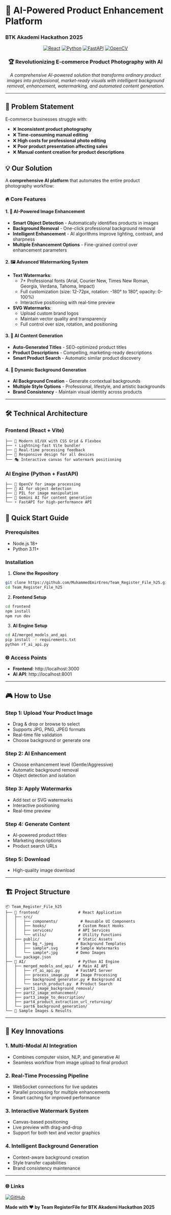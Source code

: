 # 🚀 AI-Powered Product Enhancement Platform
### BTK Akademi Hackathon 2025

<div align="center">

[![React](https://img.shields.io/badge/React-18.2.0-61DAFB?style=for-the-badge&logo=react)](https://reactjs.org/)
[![Python](https://img.shields.io/badge/Python-3.11-3776AB?style=for-the-badge&logo=python)](https://python.org)
[![FastAPI](https://img.shields.io/badge/FastAPI-Latest-009688?style=for-the-badge&logo=fastapi)](https://fastapi.tiangolo.com/)
[![OpenCV](https://img.shields.io/badge/OpenCV-4.8-5C3EE8?style=for-the-badge&logo=opencv)](https://opencv.org/)

### 🏆 Revolutionizing E-commerce Product Photography with AI

*A comprehensive AI-powered solution that transforms ordinary product images into professional, market-ready visuals with intelligent background removal, enhancement, watermarking, and automated content generation.*

</div>

---

## 🎯 Problem Statement

E-commerce businesses struggle with:
- ❌ **Inconsistent product photography**
- ❌ **Time-consuming manual editing**
- ❌ **High costs for professional photo editing**
- ❌ **Poor product presentation affecting sales**
- ❌ **Manual content creation for product descriptions**

## 💡 Our Solution

A **comprehensive AI platform** that automates the entire product photography workflow:

### 🔥 Core Features

#### 1. 🎨 **AI-Powered Image Enhancement**
- **Smart Object Detection** - Automatically identifies products in images
- **Background Removal** - One-click professional background removal
- **Intelligent Enhancement** - AI algorithms improve lighting, contrast, and sharpness
- **Multiple Enhancement Options** - Fine-grained control over enhancement parameters

#### 2. 🖼️ **Advanced Watermarking System**
- **Text Watermarks**: 
  - 7+ Professional fonts (Arial, Courier New, Times New Roman, Georgia, Verdana, Tahoma, Impact)
  - Full customization (size: 12-72px, rotation: -180° to 180°, opacity: 0-100%)
  - Interactive positioning with real-time preview
- **SVG Watermarks**: 
  - Upload custom brand logos
  - Maintain vector quality and transparency
  - Full control over size, rotation, and positioning

#### 3. 🤖 **AI Content Generation**
- **Auto-Generated Titles** - SEO-optimized product titles
- **Product Descriptions** - Compelling, marketing-ready descriptions
- **Smart Product Search** - Automatic similar product discovery

#### 4. 🎨 **Dynamic Background Generation**
- **AI Background Creation** - Generate contextual backgrounds
- **Multiple Style Options** - Professional, lifestyle, and artistic backgrounds
- **Brand Consistency** - Maintain visual identity across products

---

## 🛠️ Technical Architecture

### Frontend (React + Vite)
```
├── 🎨 Modern UI/UX with CSS Grid & Flexbox
├── ⚡ Lightning-fast Vite bundler
├── 🔄 Real-time processing feedback
├── 📱 Responsive design for all devices
└── 🎭 Interactive canvas for watermark positioning
```

### AI Engine (Python + FastAPI)
```
├── 🧠 OpenCV for image processing
├── 🎯 AI for object detection
├── 🎨 PIL for image manipulation
├── 🤖 Gemini AI for content generation
└── ⚡ FastAPI for high-performance API
```
## 🚀 Quick Start Guide

### Prerequisites
- Node.js 18+ 
- Python 3.11+

### Installation

1. **Clone the Repository**
```bash
git clone https://github.com/MuhammedEmirEren/Team_Register_File_h25.git
cd Team_Register_File_h25
```

2. **Frontend Setup**
```bash
cd frontend
npm install
npm run dev
```

3. **AI Engine Setup**
```bash
cd AI/merged_models_and_api
pip install -r requirements.txt
python rf_ai_api.py
```

### 🌐 Access Points
- **Frontend**: http://localhost:3000
- **AI API**: http://localhost:8001

---

## 🎮 How to Use

### Step 1: Upload Your Product Image
- Drag & drop or browse to select
- Supports JPG, PNG, JPEG formats
- Real-time file validation
- Choose background or generate one

### Step 2: AI Enhancement
- Choose enhancement level (Gentle/Aggressive)
- Automatic background removal
- Object detection and isolation

### Step 3: Apply Watermarks
- Add text or SVG watermarks
- Interactive positioning
- Real-time preview

### Step 4: Generate Content
- AI-powered product titles
- Marketing descriptions
- Product search URLs

### Step 5: Download
- High-quality image download
---

## 🏗️ Project Structure

```
📦 Team_Register_File_h25
├── 🎨 frontend/                 # React Application
│   ├── src/
│   │   ├── components/          # Reusable UI Components
│   │   ├── hooks/              # Custom React Hooks
│   │   ├── services/           # API Services
│   │   └── utils/              # Utility Functions
│   ├── public/                 # Static Assets
│   │   ├── bg_*.jpeg          # Background Templates
│   │   ├── sample*.svg        # Sample Watermarks
│   │   └── sample*.jpg        # Demo Images
│   └── package.json
├── 🤖 AI/                       # Python AI Engine
│   ├── merged_models_and_api/  # Main AI API
│   │   ├── rf_ai_api.py       # FastAPI Server
│   │   ├── process_image.py   # Image Processing
│   │   ├── background_generator.py # Background AI
│   │   └── search_product.py  # Product Search
│   ├── part1_image_background_removal/
│   ├── part2_image_enhancement/
│   ├── part3_image_to_description/
│   ├── part4_product_extraction_url_returning/
│   └── part6_background_generation/
└── 📸 Sample Images & Results
```

---

## 🌟 Key Innovations

### 1. **Multi-Modal AI Integration**
- Combines computer vision, NLP, and generative AI
- Seamless workflow from image upload to final product

### 2. **Real-Time Processing Pipeline**
- WebSocket connections for live updates
- Parallel processing for multiple enhancements
- Smart caching for improved performance

### 3. **Interactive Watermark System**
- Canvas-based positioning
- Live preview with drag-and-drop
- Support for both text and vector graphics

### 4. **Intelligent Background Generation**
- Context-aware background creation
- Style transfer capabilities
- Brand consistency maintenance

---

### 🌐 Links
[![GitHub](https://img.shields.io/badge/GitHub-Repository-181717?style=for-the-badge&logo=github)](https://github.com/MuhammedEmirEren/Team_Register_File_h25)

</div>

**Made with ❤️ by Team RegisterFile for BTK Akademi Hackathon 2025**

</div>
